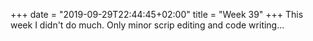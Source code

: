 +++
date = "2019-09-29T22:44:45+02:00"
title = "Week 39"
+++
This week I didn't do much. Only minor scrip editing and code writing...
